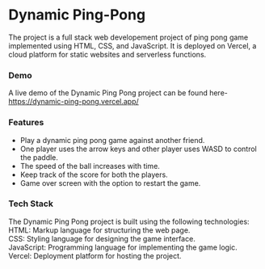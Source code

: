 # Dynamic Ping-Pong
The project is a full stack web developement project of ping pong game implemented using HTML, CSS, and JavaScript. It is deployed on Vercel, a cloud platform for static websites and serverless functions. <br/>

### Demo
A live demo of the Dynamic Ping Pong project can be found here- https://dynamic-ping-pong.vercel.app/  <br/>

### Features
* Play a dynamic ping pong game against another friend. <br/>
* One player uses the arrow keys and other player uses WASD to control the paddle. <br/>
* The speed of the ball increases with time. <br/>
* Keep track of the score for both the players. <br/>
* Game over screen with the option to restart the game. <br/>

### Tech Stack
The Dynamic Ping Pong project is built using the following technologies: <br/>
HTML: Markup language for structuring the web page. <br/>
CSS: Styling language for designing the game interface. <br/>
JavaScript: Programming language for implementing the game logic. <br/>
Vercel: Deployment platform for hosting the project. <br/>
